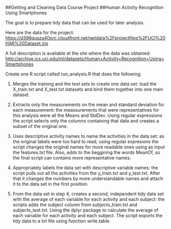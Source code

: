 ##Getting and Cleaning Data Course Project
##Human Activity Recognition Using Smartphones

The goal is to prepare tidy data that can be used for later analysis.

Here are the data for the project:
https://d396qusza40orc.cloudfront.net/getdata%2Fprojectfiles%2FUCI%20HAR%20Dataset.zip

 A full description is available at the site where the data was obtained:
http://archive.ics.uci.edu/ml/datasets/Human+Activity+Recognition+Using+Smartphones


Create one R script called run_analysis.R that does the following:
1. Merges the training and the test sets to create one data set:
  load the X_train.txt and X_test.txt datasets and bind them together into one main dataset.
  
2. Extracts only the measurements on the mean and standard deviation for each measurement:
  the meassurements that were representatives for this analysis were all the Means and StdDev. Using regular expressions the script selects only the columns containing that data     and creates a subset of the original one.

3. Uses descriptive activity names to name the activities in the data set:
  as the original labels were too hard to read, using regular expresions the script changes the original names for more readable ones using as input the features.txt file. Also,     adds to the beggining the words MeanOf, so the final script can contains more representative names.

4. Appropriately labels the data set with descriptive variable names:
  the script pulls out all the activities from the y_train.txt and y_test.txt. After that it changes the numbers by more understandable names and attach it to the data set in the   first position.

5. From the data set in step 4, creates a second, independent tidy data set with the average of each variable for each activity and each subject:
  the scripts adds the subject column from subjects_train.txt and subjects_test.txt. Using the dplyr package to calculate the average of each variable for each activity and each     subject. The script exports the tidy data to a txt file using function write.table.

